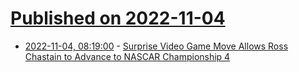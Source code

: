 # [Published on 2022-11-04](index.md)

* [2022-11-04, 08:19:00](https://soylentnews.org/article.pl?sid=22/11/02/2135243&from=rss) - [Surprise Video Game Move Allows Ross Chastain to Advance to NASCAR Championship 4](https://soylentnews.org/article.pl?sid=22/11/02/2135243&from=rss)
